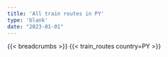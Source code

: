 ```yaml
---
title: 'All train routes in PY'
type: 'blank'
date: "2023-01-01"
---
```


{{< breadcrumbs >}}
{{< train_routes country=PY >}}
